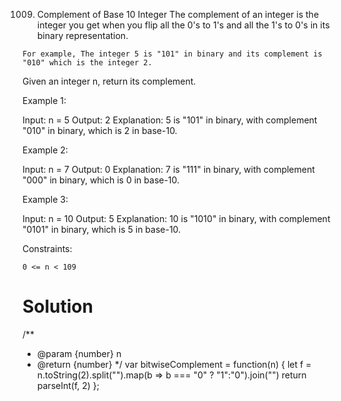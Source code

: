 1009. Complement of Base 10 Integer
The complement of an integer is the integer you get when you flip all the 0's to 1's and all the 1's to 0's in its binary representation.

    For example, The integer 5 is "101" in binary and its complement is "010" which is the integer 2.

Given an integer n, return its complement.

 

Example 1:

Input: n = 5
Output: 2
Explanation: 5 is "101" in binary, with complement "010" in binary, which is 2 in base-10.

Example 2:

Input: n = 7
Output: 0
Explanation: 7 is "111" in binary, with complement "000" in binary, which is 0 in base-10.

Example 3:

Input: n = 10
Output: 5
Explanation: 10 is "1010" in binary, with complement "0101" in binary, which is 5 in base-10.

 

Constraints:

    0 <= n < 109
# Solution
/**
 * @param {number} n
 * @return {number}
 */
var bitwiseComplement = function(n) {
    let f = n.toString(2).split("").map(b => b === "0" ? "1":"0").join("")
    return parseInt(f, 2)
};
